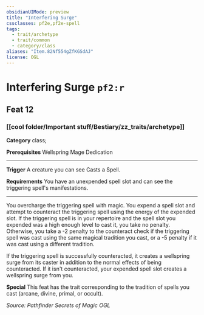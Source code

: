 ```yaml
---
obsidianUIMode: preview
title: "Interfering Surge"
cssclasses: pf2e,pf2e-spell
tags:
  - trait/archetype
  - trait/common
  - category/class
aliases: "Item.82Nf554gZfKGSdAJ"
license: OGL
---
```

# Interfering Surge `pf2:r`
## Feat 12
### [[cool folder/Important stuff/Bestiary/zz_traits/archetype]]

**Category** class; 



**Prerequisites** Wellspring Mage Dedication
* * *
**Trigger** A creature you can see Casts a Spell.

**Requirements** You have an unexpended spell slot and can see the triggering spell's manifestations.

* * *

You overcharge the triggering spell with magic. You expend a spell slot and attempt to counteract the triggering spell using the energy of the expended slot. If the triggering spell is in your repertoire and the spell slot you expended was a high enough level to cast it, you take no penalty. Otherwise, you take a -2 penalty to the counteract check if the triggering spell was cast using the same magical tradition you cast, or a -5 penalty if it was cast using a different tradition.

If the triggering spell is successfully counteracted, it creates a wellspring surge from its caster in addition to the normal effects of being counteracted. If it isn't counteracted, your expended spell slot creates a wellspring surge from you.

**Special** This feat has the trait corresponding to the tradition of spells you cast (arcane, divine, primal, or occult).

*Source: Pathfinder Secrets of Magic*
*OGL*